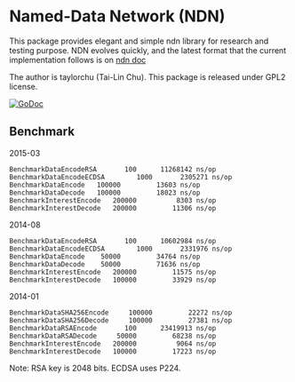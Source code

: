 # Named-Data Network (NDN)

This package provides elegant and simple ndn library for research and testing purpose.
NDN evolves quickly, and the latest format that the current implementation follows is on [ndn doc](http://named-data.net/doc/ndn-tlv/)

The author is taylorchu (Tai-Lin Chu). This package is released under GPL2 license.

[![GoDoc](https://godoc.org/github.com/go-ndn/ndn?status.svg)](https://godoc.org/github.com/go-ndn/ndn)

## Benchmark

2015-03
```
BenchmarkDataEncodeRSA	     100	  11268142 ns/op
BenchmarkDataEncodeECDSA	    1000	   2305271 ns/op
BenchmarkDataEncode	  100000	     13603 ns/op
BenchmarkDataDecode	  100000	     18023 ns/op
BenchmarkInterestEncode	  200000	      8303 ns/op
BenchmarkInterestDecode	  200000	     11306 ns/op
```

2014-08
```
BenchmarkDataEncodeRSA	     100	  10602984 ns/op
BenchmarkDataEncodeECDSA	    1000	   2331976 ns/op
BenchmarkDataEncode	   50000	     34764 ns/op
BenchmarkDataDecode	   50000	     71636 ns/op
BenchmarkInterestEncode	  200000	     11575 ns/op
BenchmarkInterestDecode	  100000	     33929 ns/op
```

2014-01
```
BenchmarkDataSHA256Encode     100000         22272 ns/op
BenchmarkDataSHA256Decode     100000         27381 ns/op
BenchmarkDataRSAEncode       100      23419913 ns/op
BenchmarkDataRSADecode     50000         68238 ns/op
BenchmarkInterestEncode   200000          9064 ns/op
BenchmarkInterestDecode   100000         17223 ns/op
```

Note: RSA key is 2048 bits. ECDSA uses P224.
